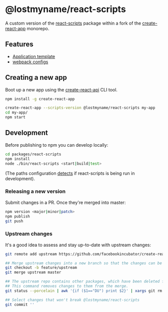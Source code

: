 # @lostmyname/react-scripts

A custom version of the [react-scripts](https://www.npmjs.com/package/react-scripts) package
within a fork of the [create-react-app](https://github.com/facebookincubator/create-react-app) monorepo.

## Features

- [Application template](https://github.com/lostmyname-labs/create-lmn-app/tree/master/packages/react-scripts/template)
- [webpack configs](https://github.com/lostmyname-labs/create-lmn-app/tree/master/packages/react-scripts/config)

## Creating a new app

Boot up a new app using the [create-react-api](https://www.npmjs.com/package/create-react-app) CLI tool.

```sh
npm install -g create-react-app

create-react-app --scripts-version @lostmyname/react-scripts my-app
cd my-app/
npm start
```

## Development

Before publishing to npm you can develop locally:

```sh
cd packages/react-scripts
npm install
node ./bin/react-scripts <start|build|test>
```

(The paths configuration [detects](https://github.com/lostmyname-labs/react-scripts/blob/master/packages/react-scripts/config/paths.js#L79) if react-scripts is being run in development).

### Releasing a new version

Submit changes in a PR. Once they're merged into master:

```sh
npm version <major|minor|patch>
npm publish
git push
```

### Upstream changes

It's a good idea to assess and stay up-to-date with upstream changes:

```sh
git remote add upstream https://github.com/facebookincubator/create-react-app.git

## Merge upstream changes into a new branch so that the changes can be reviewed in a PR.
git checkout -b feature/upstream
git merge upstream master

## The upstream repo contains other packages, which have been deleted from this repo.
## This command removes changes to them from the merge.
git status --porcelain | awk '{if ($1=="DU") print $2}' | xargs git rm

## Select changes that won't break @lostmyname/react-scripts
git commit ''
```
